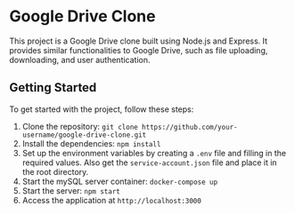 # Google Drive Clone

This project is a Google Drive clone built using Node.js and Express. It provides similar functionalities to Google Drive, such as file uploading, downloading, and user authentication.

## Getting Started

To get started with the project, follow these steps:

1. Clone the repository: `git clone https://github.com/your-username/google-drive-clone.git`
2. Install the dependencies: `npm install`
3. Set up the environment variables by creating a `.env` file and filling in the required values. Also get the `service-account.json` file and place it in the root directory.
4. Start the mySQL server container: `docker-compose up`
5. Start the server: `npm start`
6. Access the application at `http://localhost:3000`
